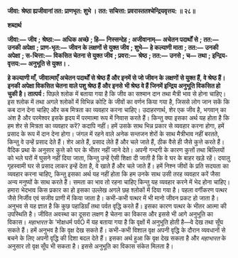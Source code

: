**जीवा: श्रेष्ठा ह्यजीवानां तत: प्राणभृत: शुभे ।** **तत: सचित्ता: प्रवरास्ततश्चेन्द्रियवृत्तय: ॥ २८॥** 

**शब्दार्थ** 

**जीवा:—** **जीव** **; श्रेष्ठा:—** **अधिक अच्छे** **; हि—** **निस्सन्देह** **; अजीवानाम्—** **अचेतन पदार्थों से** **; तत:—** **उनकी अपेक्षा** **;** **प्राण-भृत:—** **जीवन के लक्षणों से युक्त जीव** **; शुभे—** **हे कल्याणी माता** **; तत:—** **उनकी अपेक्षा** **; स-चित्ता:—** **विकसित चेतना से युक्त जीव** **; प्रवरा:—** **श्रेष्ठ** **; तत:—** **उनसे** **; च—** **तथा** **; इन्द्रिय-वृत्तय:—** **अनुभूति से युक्त।** **.** 

**हे कल्याणी माँ, जीवात्माएँ अचेतन पदार्थों से श्रेष्ठ हैं और इनमें से जो जीवन के** **लक्षणों से युक्त हैं, वे श्रेष्ठ हैं। इनकी अपेक्षा विकसित चेतना वाले पशु श्रेष्ठ हैं और इनसे** **भी श्रेष्ठ वे हैं जिनमें इन्द्रिय अनुभूति विकसित हो चुकी है।** **तात्पर्य :** पिछले श्लोक में बताया गया है कि जीव का सश्मान दान तथा मैत्री भाव से होना चाहिए। इस श्लोक में तथा अगले श्लोकों में विभिन्न कोटि के जीवों का वर्णन किया गया है, जिससे लोग जान सकें कि कब दान देना चाहिए और कब मित्रता का व्यवहार करना चाहिए। उदाहरणार्थ, शेर एक जीव है, भगवान् का अंश है और परमेश्वर इसके हृदय में परमात्मा रूप में निवास करते हैं। किन्तु क्या इसका अर्थ यह होता है कि हम शेर से मित्रता का व्यवहार करें? कदापि नहीं। हमें उसके साथ भिन्न प्रकार से व्यवहार करना होगा, हमें प्रसाद के रूप में दान देना होगा। जंगल में रहने वाले अनेक सन्तजन शेरों के साथ मैत्रीभाव नहीं बरतते, किन्तु वे उन्हें प्रसाद देते हैं। शेर आते हैं, प्रसाद लेते हैं और चले जाते हैं, ठीक वैसे ही जैसे कुत्ते करते हैं। वैदिक प्रथा के अनुसार कुत्ते को घर के भीतर नहीं जाने देते। अपनी गन्दगी के कारण कुत्तों तथा बिल्लियों को भले घरों में घुसने नहीं दिया जाता, किन्तु उन्हें ऐसी शिक्षा दी जाती है कि वे घर के बाहर खड़े रहें। दयालु गृहस्वामी घर से प्रसाद लाकर इन्हें देता है, वे खाते हैं और चले जाते हैं। हमें निश्न जीवों के प्रति सदयता का व्यवहार करना चाहिए, किन्तु इसका अर्थ यह नहीं होता कि हम उनके साथ उसी तरह व्यवहार करें जैसा अन्य मनुष्यों के साथ करते हैं। समता का भाव तो रहना चाहिए किन्तु यह व्यवहार करने में भेद होना चाहिए। हमारा भेदभाव किस प्रकार का हो इसका उल्लेख अगले छह श्लोकों में दिया गया है। पहला वर्गीकरण पत्थर जैसे निर्जीव एवं सजीव प्राणी में किया जाता है। कभी-कभी पत्थर में भी मानो जीवन प्रकट हो जाता है। अनुभव से यह ज्ञात है कि कुछ पहाडिय़ाँ तथा पर्वत वृद्धि करते हैं। इसका कारण पत्थर के भीतर आत्मा की उपस्थिति है। जीवित अवस्था का दूसरा लक्षण है चेतना का विकास और इससे भी आगे अनुभूति का विकास। *महाभारत* के 'मोक्षधर्म पर्वÓ में यह बताया गया है कि वृक्षों में अनुभूति होती है—वे देख तथा सूँघ सकते हैं। हमें अनुभव है कि वृक्ष देख सकते हैं। कभी-कभी विशाल वृक्ष अपनी वृद्धि के दौरान व्यवधानों से बचने के लिए अपनी वृद्धि की दिशा बदल देते हैं। इसका अर्थ हुआ कि वृक्ष देख सकता है और *महाभारत* के अनुसार तो वृक्ष सूँघ भी सकता है। इससे अनुभूति का विकास संकेत मिलता है।  